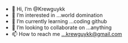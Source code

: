 - 👋 Hi, I’m @Krewguykk
- 👀 I’m interested in ...world domination 
- 🌱 I’m currently learning ...coding github
- 💞️ I’m looking to collaborate on ...anything
- 📫 How to reach me ...krewguykk@gmail.com

<!---
Krewguykk/Krewguykk is a ✨ special ✨ repository because its `README.md` (this file) appears on your GitHub profile.
You can click the Preview link to take a look at your changes.
--->
